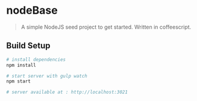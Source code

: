 # nodeBase

> A simple NodeJS seed project to get started. Written in coffeescript.

## Build Setup

``` bash
# install dependencies
npm install

# start server with gulp watch
npm start

# server available at : http://localhost:3021
```
